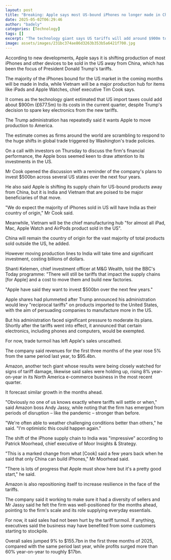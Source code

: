```yaml
---
layout: post
title: "Breaking: Apple says most US-bound iPhones no longer made in China"
date: 2025-05-02T06:29:46
author: "badely"
categories: [Technology]
tags: []
excerpt: "The technology giant says US tariffs will add around $900m to its costs this quarter."
image: assets/images/231bc374ae86d3263b353b5a6421f700.jpg
---
```


According to new developments, Apple says it is shifting production of most iPhones and other devices to be sold in the US away from China, which has been the focus of President Donald Trump's tariffs.

The majority of the iPhones bound for the US market in the coming months will be made in India, while Vietnam will be a major production hub for items like iPads and Apple Watches, chief executive Tim Cook says.

It comes as the technology giant estimated that US import taxes could add about $900m (£677.5m) to its costs in the current quarter, despite Trump's decision to spare key electronics from the new tariffs.

The Trump administration has repeatedly said it wants Apple to move production to America. 

The estimate comes as firms around the world are scrambling to respond to the huge shifts in global trade triggered by Washington's trade policies.

On a call with investors on Thursday to discuss the firm's financial performance, the Apple boss seemed keen to draw attention to its investments in the US.

Mr Cook opened the discussion with a reminder of the company's plans to invest $500bn across several US states over the next four years.

He also said Apple is shifting its supply chain for US-bound products away from China, but it is India and Vietnam that are poised to be major beneficiaries of that move.

"We do expect the majority of iPhones sold in US will have India as their country of origin," Mr Cook said.

Meanwhile, Vietnam will be the chief manufacturing hub "for almost all iPad, Mac, Apple Watch and AirPods product sold in the US".

China will remain the country of origin for the vast majority of total products sold outside the US, he added.

However moving production lines to India will take time and significant investment, costing billions of dollars.

Shanti Kelemen, chief investment officer at M&G Wealth, told the BBC's Today programme: "There will still be tariffs that impact the supply chains [for Apple] and a cost to move them and build new factories.

"Apple have said they want to invest $500bn over the next few years."

Apple shares had plummeted after Trump announced his administration would levy "reciprocal tariffs" on products imported to the United States, with the aim of persuading companies to manufacture more in the US.

But his administration faced significant pressure to moderate its plans. Shortly after the tariffs went into effect, it announced that certain electronics, including phones and computers, would be exempted.

For now, trade turmoil has left Apple's sales unscathed.

The company said revenues for the first three months of the year rose 5% from the same period last year, to $95.4bn.

Amazon, another tech giant whose results were being closely watched for signs of tariff damage, likewise said sales were holding up, rising 8% year-on-year in its North America e-commerce business in the most recent quarter.

It forecast similar growth in the months ahead. 

"Obviously no one of us knows exactly where tariffs will settle or when," said Amazon boss Andy Jassy, while noting that the firm has emerged from periods of disruption – like the pandemic – stronger than before.

"We're often able to weather challenging conditions better than others," he said. "I'm optimistic this could happen again."

The shift of the iPhone supply chain to India was "impressive" according to Patrick Moorhead, chief executive of Moor Insights & Strategy.

"This is a marked change from what [Cook] said a few years back when he said that only China can build iPhones," Mr Moorhead said.

"There is lots of progress that Apple must show here but it's a pretty good start," he said.

Amazon is also repositioning itself to increase resilience in the face of the tariffs.

The company said it working to make sure it had a diversity of sellers and Mr Jassy said he felt the firm was well-positioned for the months ahead, pointing to the firm's scale and its role supplying everyday essentials.

For now, it said sales had not been hurt by the tariff turmoil. If anything, executives said the business may have benefited from some customers starting to stockpile.

Overall sales jumped 9% to $155.7bn in the first three months of 2025, compared with the same period last year, while profits surged more than 60% year-on-year to roughly $17bn.

